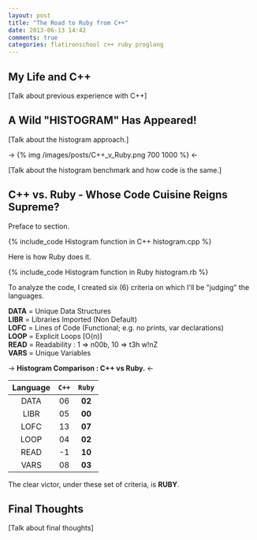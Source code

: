 ```yaml
---
layout: post
title: "The Road to Ruby from C++"
date: 2013-06-13 14:42
comments: true
categories: flatironschool c++ ruby proglang
---
```


## My Life and C++

[Talk about previous experience with C++]

## A Wild "HISTOGRAM" Has Appeared!

[Talk about the histogram approach.]

-> {% img /images/posts/C++_v_Ruby.png 700 1000 %} <-

[Talk about the histogram benchmark and how code is the same.]

## C++ vs. Ruby - Whose Code Cuisine Reigns Supreme?

Preface to section.

{% include_code Histogram function in C++ histogram.cpp %}

Here is how Ruby does it.

{% include_code Histogram function in Ruby histogram.rb %}

To analyze the code, I created six (6) criteria on which I'll be "judging" the languages.

**DATA** = Unique Data Structures  
**LIBR** = Libraries Imported (Non Default)  
**LOFC** = Lines of Code (Functional; e.g. no prints, var declarations)  
**LOOP** = Explicit Loops [O(n)]  
**READ** = Readability : 1 => n00b, 10 => t3h w!nZ  
**VARS** = Unique Variables

-> **Histogram Comparison : C++ vs Ruby.** <-

|**Language**|`C++`|`Ruby`|
|:-: |:-:|:---: 
|DATA|06|**02**
|LIBR|05|**00**
|LOFC|13|**07**
|LOOP|04|**02**
|READ|-1|**10**
|VARS|08|**03**  

The clear victor, under these set of criteria, is **RUBY**.

## Final Thoughts

[Talk about final thoughts]